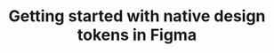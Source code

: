---
title: "Getting started with native design tokens in Figma"
url: "https://medium.com/user-experience-design-1/getting-started-with-native-design-tokens-in-figma-5d9c5fcdd9f7"
published: "2023-06-28"
excerpt: "How to use Figma variables to implement different design token strategies"
---